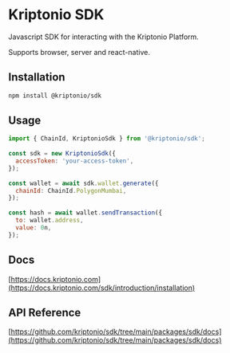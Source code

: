 # Kriptonio SDK

Javascript SDK for interacting with the Kriptonio Platform.

Supports browser, server and react-native.

## Installation

```bash
npm install @kriptonio/sdk
```

## Usage

```js
import { ChainId, KriptonioSdk } from '@kriptonio/sdk';
 
const sdk = new KriptonioSdk({
  accessToken: 'your-access-token',
});
 
const wallet = await sdk.wallet.generate({
  chainId: ChainId.PolygonMumbai,
});
 
const hash = await wallet.sendTransaction({
  to: wallet.address,
  value: 0n,
});
```

## Docs

[https://docs.kriptonio.com](https://docs.kriptonio.com/sdk/introduction/installation)

## API Reference

[https://github.com/kriptonio/sdk/tree/main/packages/sdk/docs](https://github.com/kriptonio/sdk/tree/main/packages/sdk/docs)